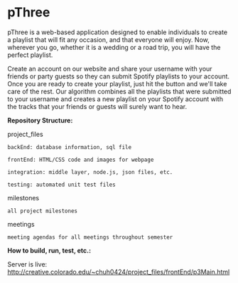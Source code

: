 # pThree

pThree is a web-based application designed to enable individuals to create a playlist that will fit any occasion, and that everyone will enjoy. Now, wherever you go, whether it is a wedding or a road trip, you will have the perfect playlist.

Create an account on our website and share your username with your friends or party guests so they can submit Spotify playlists to your account. Once you are ready to create your playlist, just hit the button and we'll take care of the rest. Our algorithm combines all the playlists that were submitted to your username and creates a new playlist on your Spotify account with the tracks that your friends or guests will surely want to hear.

**Repository Structure:**

  project_files
  
    backEnd: database information, sql file
    
    frontEnd: HTML/CSS code and images for webpage
    
    integration: middle layer, node.js, json files, etc.
    
    testing: automated unit test files
    
  milestones
  
    all project milestones
    
  meetings
  
    meeting agendas for all meetings throughout semester
    
**How to build, run, test, etc.:**

Server is live: http://creative.colorado.edu/~chuh0424/project_files/frontEnd/p3Main.html 
